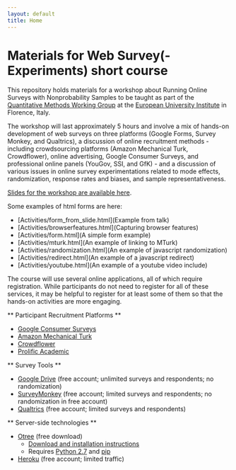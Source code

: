 ```yaml
---
layout: default
title: Home
---
```


# Materials for Web Survey(-Experiments) short course #

This repository holds materials for a workshop about Running Online Surveys with Nonprobability Samples to be taught as part of the [Quantitative Methods Working Group](https://sites.google.com/site/qmwgroup/) at the [European University Institute](http://www.eui.eu/) in Florence, Italy.

The workshop will last approximately 5 hours and involve a mix of hands-on development of web surveys on three platforms (Google Forms, Survey Monkey, and Qualtrics), a discussion of online recruitment methods - including crowdsourcing platforms (Amazon Mechanical Turk, Crowdflower), online advertising, Google Consumer Surveys, and professional online panels (YouGov, SSI, and GfK) - and a discussion of various issues in online survey experimentations related to mode effects, randomization, response rates and biases, and sample representativeness.

[Slides for the workshop are available here](Slides/slides.pdf).

Some examples of html forms are here:

 - [Activities/form_from_slide.html](Example from talk)
 - [Activities/browserfeatures.html](Capturing browser features)
 - [Activities/form.html](A simple form example)
 - [Activities/mturk.html](An example of linking to MTurk)
 - [Activities/randomization.html](An example of javascript randomization)
 - [Activities/redirect.html](An example of a javascript redirect)
 - [Activities/youtube.html](An example of a youtube video include)

The course will use several online applications, all of which require registration. While participants do not need to register for all of these services, it may be helpful to register for at least some of them so that the hands-on activities are more engaging.

** Participant Recruitment Platforms **

 - [Google Consumer Surveys](http://www.google.com/insights/consumersurveys/home)
 - [Amazon Mechanical Turk](https://requester.mturk.com/)
 - [Crowdflower](http://www.crowdflower.com/)
 - [Prolific Academic](https://www.prolific.ac/)

** Survey Tools **
 
 - [Google Drive](https://drive.google.com) (free account; unlimited surveys and respondents; no randomization)
 - [SurveyMonkey](https://www.surveymonkey.com/) (free account; limited surveys and respondents; no randomization in free account)
 - [Qualtrics](http://www.qualtrics.com/free-account/) (free account; limited surveys and respondents)
 
** Server-side technologies **

 - [Otree](www.otree.org) (free download)
   - [Download and installation instructions](http://otree.readthedocs.org/en/latest/setup.html#prerequisite-python-2-7-not-3-x)
   - Requires [Python 2.7](https://www.python.org/download/releases/2.7/) and [pip](https://en.wikipedia.org/wiki/Pip_(package_manager))
 - [Heroku](https://www.heroku.com) (free account; limited traffic)
